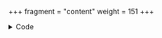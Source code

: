 +++
fragment = "content"
weight = 151
+++

<details><summary>Code</summary>
```
+++
fragment = "items"
#disabled = false
date = "2017-10-04"
weight = 150
background = "secondary"
+++
```
</details>
